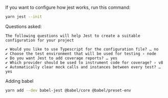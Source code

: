 If you want to configure how jest works, run this command:

```sh
yarn jest --init
```

Questions asked: 
```
The following questions will help Jest to create a suitable configuration for your project

✔ Would you like to use Typescript for the configuration file? … no
✔ Choose the test environment that will be used for testing › node
✔ Do you want Jest to add coverage reports? … yes
✔ Which provider should be used to instrument code for coverage? › v8
✔ Automatically clear mock calls and instances between every test? … yes

```

Adding babel
```sh
yarn add --dev babel-jest @babel/core @babel/preset-env
```